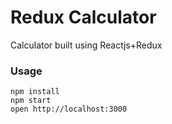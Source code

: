 Redux Calculator
=====================

Calculator built using Reactjs+Redux

### Usage

```
npm install
npm start
open http://localhost:3000
```
